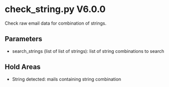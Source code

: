check_string.py V6.0.0
======================

Check raw email data for combination of strings.

## Parameters
* search_strings (list of list of strings): list of string combinations to search

## Hold Areas
* String detected: mails containing string combination
